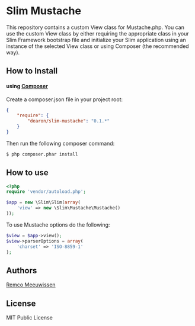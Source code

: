 # Slim Mustache

This repository contains a custom View class for Mustache.php. 
You can use the custom View class by either requiring the appropriate class in your 
Slim Framework bootstrap file and initialize your Slim application using an instance of 
the selected View class or using Composer (the recommended way).


## How to Install

#### using [Composer](http://getcomposer.org/)

Create a composer.json file in your project root:
    
```json
{
    "require": {
        "dearon/slim-mustache": "0.1.*"
    }
}
```

Then run the following composer command:

```bash
$ php composer.phar install
```

## How to use
    
```php
<?php
require 'vendor/autoload.php';

$app = new \Slim\Slim(array(
    'view' => new \Slim\Mustache\Mustache()
));
```

To use Mustache options do the following:
    
```php
$view = $app->view();
$view->parserOptions = array(
    'charset' => 'ISO-8859-1'
);
```

## Authors

[Remco Meeuwissen](https://github.com/dearon)

## License

MIT Public License
